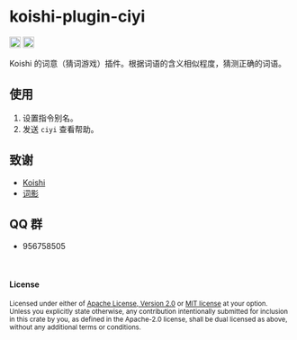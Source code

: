 # koishi-plugin-ciyi

[<img alt="github" src="https://img.shields.io/badge/github-araea/ci_yi-8da0cb?style=for-the-badge&labelColor=555555&logo=github" height="20">](https://github.com/araea/koishi-plugin-ciyi)
[<img alt="npm" src="https://img.shields.io/npm/v/koishi-plugin-ciyi.svg?style=for-the-badge&color=fc8d62&logo=npm" height="20">](https://www.npmjs.com/package/koishi-plugin-ciyi)

Koishi 的词意（猜词游戏）插件。根据词语的含义相似程度，猜测正确的词语。

## 使用

1. 设置指令别名。
2. 发送 `ciyi` 查看帮助。

## 致谢

* [Koishi](https://koishi.chat/)
* [词影](https://cy.surprising.studio/)

## QQ 群

* 956758505

<br>

#### License

<sup>
Licensed under either of <a href="LICENSE-APACHE">Apache License, Version
2.0</a> or <a href="LICENSE-MIT">MIT license</a> at your option.
</sup>

<br>

<sub>
Unless you explicitly state otherwise, any contribution intentionally submitted
for inclusion in this crate by you, as defined in the Apache-2.0 license, shall
be dual licensed as above, without any additional terms or conditions.
</sub>
